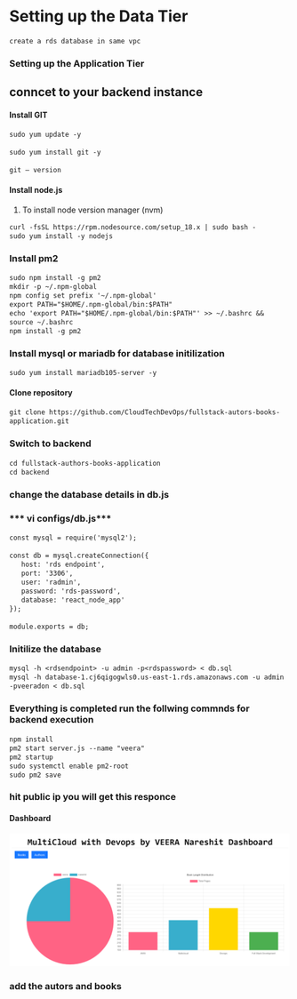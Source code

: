 # Setting up the Data Tier

```
create a rds database in same vpc
```
### Setting up the Application Tier

## conncet to your  backend instance

#### Install GIT
```
sudo yum update -y

sudo yum install git -y

git — version
```

#### Install node.js
1. To install node version manager (nvm)
```
curl -fsSL https://rpm.nodesource.com/setup_18.x | sudo bash -
sudo yum install -y nodejs
```
### Install pm2
```
sudo npm install -g pm2
mkdir -p ~/.npm-global
npm config set prefix '~/.npm-global'
export PATH="$HOME/.npm-global/bin:$PATH"
echo 'export PATH="$HOME/.npm-global/bin:$PATH"' >> ~/.bashrc && source ~/.bashrc
npm install -g pm2
```
### Install mysql or mariadb for database initilization
```
sudo yum install mariadb105-server -y
```
#### Clone repository
```
git clone https://github.com/CloudTechDevOps/fullstack-autors-books-application.git
```
### Switch to backend
```
cd fullstack-authors-books-application
cd backend
```
### change the database details  in db.js
### *** vi configs/db.js***
```
const mysql = require('mysql2');

const db = mysql.createConnection({
   host: 'rds endpoint',
   port: '3306',
   user: 'radmin',
   password: 'rds-password',
   database: 'react_node_app'
});

module.exports = db;
```
### Initilize the database 
```
mysql -h <rdsendpoint> -u admin -p<rdspassword> < db.sql
mysql -h database-1.cj6qigogwls0.us-east-1.rds.amazonaws.com -u admin -pveeradon < db.sql

```
### Everything is completed run the follwing commnds for backend execution
```
npm install
pm2 start server.js --name "veera"
pm2 startup
sudo systemctl enable pm2-root
sudo pm2 save
```
### hit public ip you will get this responce 
#### Dashboard
![Dashboard](./frontend/public/ss/dashboard.png)

### add the autors and books 
                                            
